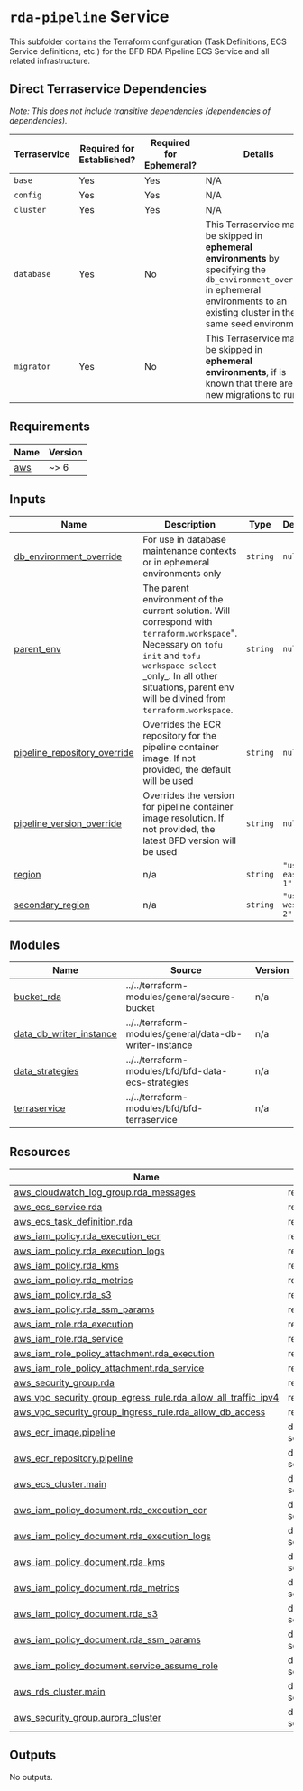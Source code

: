 # `rda-pipeline` Service

This subfolder contains the Terraform configuration (Task Definitions, ECS Service definitions, etc.) for the BFD RDA Pipeline ECS Service and all related infrastructure.

## Direct Terraservice Dependencies

_Note: This does not include transitive dependencies (dependencies of dependencies)._

| Terraservice | Required for Established? | Required for Ephemeral? | Details |
|---|---|---|---|
| `base` | Yes | Yes | N/A |
| `config` | Yes | Yes | N/A |
| `cluster` | Yes | Yes | N/A |
| `database` | Yes | No | This Terraservice may be skipped in **ephemeral environments** by specifying the `db_environment_override` in ephemeral environments to an existing cluster in the same seed environment |
| `migrator` | Yes | No | This Terraservice may be skipped in **ephemeral environments**, if is known that there are no new migrations to run |

<!-- BEGIN_TF_DOCS -->
<!--WARNING: GENERATED CONTENT with terraform-docs, e.g.
     'terraform-docs --config "$(git rev-parse --show-toplevel)/.terraform-docs.yml" .'
     Manually updating sections between TF_DOCS tags may be overwritten.
     See https://terraform-docs.io/user-guide/configuration/ for more information.
-->
## Requirements

| Name | Version |
|------|---------|
| <a name="requirement_aws"></a> [aws](#requirement\_aws) | ~> 6 |

<!--WARNING: GENERATED CONTENT with terraform-docs, e.g.
     'terraform-docs --config "$(git rev-parse --show-toplevel)/.terraform-docs.yml" .'
     Manually updating sections between TF_DOCS tags may be overwritten.
     See https://terraform-docs.io/user-guide/configuration/ for more information.
-->
## Inputs

| Name | Description | Type | Default | Required |
|------|-------------|------|---------|:--------:|
| <a name="input_db_environment_override"></a> [db\_environment\_override](#input\_db\_environment\_override) | For use in database maintenance contexts or in ephemeral environments only | `string` | `null` | no |
| <a name="input_parent_env"></a> [parent\_env](#input\_parent\_env) | The parent environment of the current solution. Will correspond with `terraform.workspace`".<br/>Necessary on `tofu init` and `tofu workspace select` \_only\_. In all other situations, parent env<br/>will be divined from `terraform.workspace`. | `string` | `null` | no |
| <a name="input_pipeline_repository_override"></a> [pipeline\_repository\_override](#input\_pipeline\_repository\_override) | Overrides the ECR repository for the pipeline container image. If not provided, the default will be used | `string` | `null` | no |
| <a name="input_pipeline_version_override"></a> [pipeline\_version\_override](#input\_pipeline\_version\_override) | Overrides the version for pipeline container image resolution. If not provided, the latest BFD version will be used | `string` | `null` | no |
| <a name="input_region"></a> [region](#input\_region) | n/a | `string` | `"us-east-1"` | no |
| <a name="input_secondary_region"></a> [secondary\_region](#input\_secondary\_region) | n/a | `string` | `"us-west-2"` | no |

<!--WARNING: GENERATED CONTENT with terraform-docs, e.g.
     'terraform-docs --config "$(git rev-parse --show-toplevel)/.terraform-docs.yml" .'
     Manually updating sections between TF_DOCS tags may be overwritten.
     See https://terraform-docs.io/user-guide/configuration/ for more information.
-->
## Modules

| Name | Source | Version |
|------|--------|---------|
| <a name="module_bucket_rda"></a> [bucket\_rda](#module\_bucket\_rda) | ../../terraform-modules/general/secure-bucket | n/a |
| <a name="module_data_db_writer_instance"></a> [data\_db\_writer\_instance](#module\_data\_db\_writer\_instance) | ../../terraform-modules/general/data-db-writer-instance | n/a |
| <a name="module_data_strategies"></a> [data\_strategies](#module\_data\_strategies) | ../../terraform-modules/bfd/bfd-data-ecs-strategies | n/a |
| <a name="module_terraservice"></a> [terraservice](#module\_terraservice) | ../../terraform-modules/bfd/bfd-terraservice | n/a |

<!--WARNING: GENERATED CONTENT with terraform-docs, e.g.
     'terraform-docs --config "$(git rev-parse --show-toplevel)/.terraform-docs.yml" .'
     Manually updating sections between TF_DOCS tags may be overwritten.
     See https://terraform-docs.io/user-guide/configuration/ for more information.
-->
## Resources

| Name | Type |
|------|------|
| [aws_cloudwatch_log_group.rda_messages](https://registry.terraform.io/providers/hashicorp/aws/latest/docs/resources/cloudwatch_log_group) | resource |
| [aws_ecs_service.rda](https://registry.terraform.io/providers/hashicorp/aws/latest/docs/resources/ecs_service) | resource |
| [aws_ecs_task_definition.rda](https://registry.terraform.io/providers/hashicorp/aws/latest/docs/resources/ecs_task_definition) | resource |
| [aws_iam_policy.rda_execution_ecr](https://registry.terraform.io/providers/hashicorp/aws/latest/docs/resources/iam_policy) | resource |
| [aws_iam_policy.rda_execution_logs](https://registry.terraform.io/providers/hashicorp/aws/latest/docs/resources/iam_policy) | resource |
| [aws_iam_policy.rda_kms](https://registry.terraform.io/providers/hashicorp/aws/latest/docs/resources/iam_policy) | resource |
| [aws_iam_policy.rda_metrics](https://registry.terraform.io/providers/hashicorp/aws/latest/docs/resources/iam_policy) | resource |
| [aws_iam_policy.rda_s3](https://registry.terraform.io/providers/hashicorp/aws/latest/docs/resources/iam_policy) | resource |
| [aws_iam_policy.rda_ssm_params](https://registry.terraform.io/providers/hashicorp/aws/latest/docs/resources/iam_policy) | resource |
| [aws_iam_role.rda_execution](https://registry.terraform.io/providers/hashicorp/aws/latest/docs/resources/iam_role) | resource |
| [aws_iam_role.rda_service](https://registry.terraform.io/providers/hashicorp/aws/latest/docs/resources/iam_role) | resource |
| [aws_iam_role_policy_attachment.rda_execution](https://registry.terraform.io/providers/hashicorp/aws/latest/docs/resources/iam_role_policy_attachment) | resource |
| [aws_iam_role_policy_attachment.rda_service](https://registry.terraform.io/providers/hashicorp/aws/latest/docs/resources/iam_role_policy_attachment) | resource |
| [aws_security_group.rda](https://registry.terraform.io/providers/hashicorp/aws/latest/docs/resources/security_group) | resource |
| [aws_vpc_security_group_egress_rule.rda_allow_all_traffic_ipv4](https://registry.terraform.io/providers/hashicorp/aws/latest/docs/resources/vpc_security_group_egress_rule) | resource |
| [aws_vpc_security_group_ingress_rule.rda_allow_db_access](https://registry.terraform.io/providers/hashicorp/aws/latest/docs/resources/vpc_security_group_ingress_rule) | resource |
| [aws_ecr_image.pipeline](https://registry.terraform.io/providers/hashicorp/aws/latest/docs/data-sources/ecr_image) | data source |
| [aws_ecr_repository.pipeline](https://registry.terraform.io/providers/hashicorp/aws/latest/docs/data-sources/ecr_repository) | data source |
| [aws_ecs_cluster.main](https://registry.terraform.io/providers/hashicorp/aws/latest/docs/data-sources/ecs_cluster) | data source |
| [aws_iam_policy_document.rda_execution_ecr](https://registry.terraform.io/providers/hashicorp/aws/latest/docs/data-sources/iam_policy_document) | data source |
| [aws_iam_policy_document.rda_execution_logs](https://registry.terraform.io/providers/hashicorp/aws/latest/docs/data-sources/iam_policy_document) | data source |
| [aws_iam_policy_document.rda_kms](https://registry.terraform.io/providers/hashicorp/aws/latest/docs/data-sources/iam_policy_document) | data source |
| [aws_iam_policy_document.rda_metrics](https://registry.terraform.io/providers/hashicorp/aws/latest/docs/data-sources/iam_policy_document) | data source |
| [aws_iam_policy_document.rda_s3](https://registry.terraform.io/providers/hashicorp/aws/latest/docs/data-sources/iam_policy_document) | data source |
| [aws_iam_policy_document.rda_ssm_params](https://registry.terraform.io/providers/hashicorp/aws/latest/docs/data-sources/iam_policy_document) | data source |
| [aws_iam_policy_document.service_assume_role](https://registry.terraform.io/providers/hashicorp/aws/latest/docs/data-sources/iam_policy_document) | data source |
| [aws_rds_cluster.main](https://registry.terraform.io/providers/hashicorp/aws/latest/docs/data-sources/rds_cluster) | data source |
| [aws_security_group.aurora_cluster](https://registry.terraform.io/providers/hashicorp/aws/latest/docs/data-sources/security_group) | data source |

<!--WARNING: GENERATED CONTENT with terraform-docs, e.g.
     'terraform-docs --config "$(git rev-parse --show-toplevel)/.terraform-docs.yml" .'
     Manually updating sections between TF_DOCS tags may be overwritten.
     See https://terraform-docs.io/user-guide/configuration/ for more information.
-->
## Outputs

No outputs.
<!-- END_TF_DOCS -->
